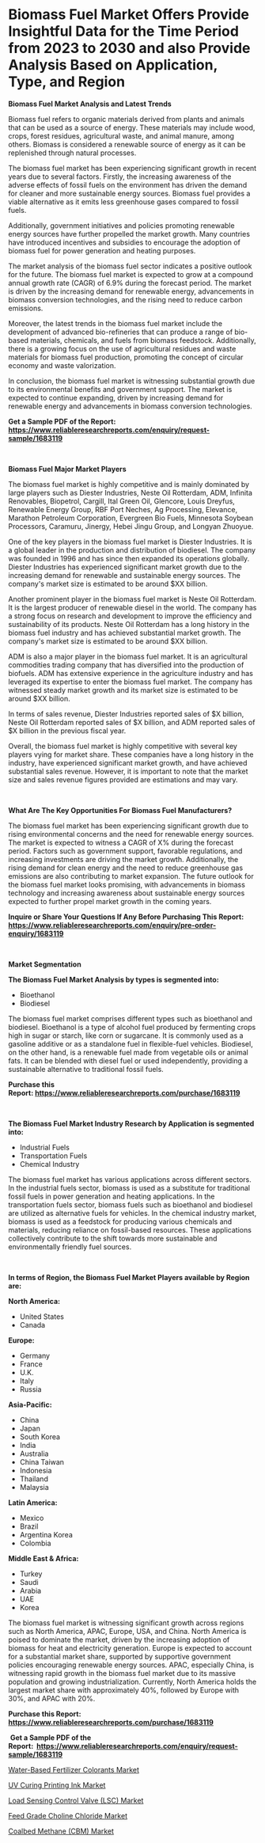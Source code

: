 <p><h1>Biomass Fuel Market Offers Provide Insightful Data for the Time Period from 2023 to 2030 and also Provide Analysis Based on Application, Type, and Region</h1></p><p><strong>Biomass Fuel Market Analysis and Latest Trends</strong></p>
<p><p>Biomass fuel refers to organic materials derived from plants and animals that can be used as a source of energy. These materials may include wood, crops, forest residues, agricultural waste, and animal manure, among others. Biomass is considered a renewable source of energy as it can be replenished through natural processes.</p><p>The biomass fuel market has been experiencing significant growth in recent years due to several factors. Firstly, the increasing awareness of the adverse effects of fossil fuels on the environment has driven the demand for cleaner and more sustainable energy sources. Biomass fuel provides a viable alternative as it emits less greenhouse gases compared to fossil fuels.</p><p>Additionally, government initiatives and policies promoting renewable energy sources have further propelled the market growth. Many countries have introduced incentives and subsidies to encourage the adoption of biomass fuel for power generation and heating purposes.</p><p>The market analysis of the biomass fuel sector indicates a positive outlook for the future. The biomass fuel market is expected to grow at a compound annual growth rate (CAGR) of 6.9% during the forecast period. The market is driven by the increasing demand for renewable energy, advancements in biomass conversion technologies, and the rising need to reduce carbon emissions.</p><p>Moreover, the latest trends in the biomass fuel market include the development of advanced bio-refineries that can produce a range of bio-based materials, chemicals, and fuels from biomass feedstock. Additionally, there is a growing focus on the use of agricultural residues and waste materials for biomass fuel production, promoting the concept of circular economy and waste valorization.</p><p>In conclusion, the biomass fuel market is witnessing substantial growth due to its environmental benefits and government support. The market is expected to continue expanding, driven by increasing demand for renewable energy and advancements in biomass conversion technologies.</p></p>
<p><strong>Get a Sample PDF of the Report:&nbsp; <a href="https://www.reliableresearchreports.com/enquiry/request-sample/1683119">https://www.reliableresearchreports.com/enquiry/request-sample/1683119</a></strong></p>
<p>&nbsp;</p>
<p><strong>Biomass Fuel Major Market Players</strong></p>
<p><p>The biomass fuel market is highly competitive and is mainly dominated by large players such as Diester Industries, Neste Oil Rotterdam, ADM, Infinita Renovables, Biopetrol, Cargill, Ital Green Oil, Glencore, Louis Dreyfus, Renewable Energy Group, RBF Port Neches, Ag Processing, Elevance, Marathon Petroleum Corporation, Evergreen Bio Fuels, Minnesota Soybean Processors, Caramuru, Jinergy, Hebei Jingu Group, and Longyan Zhuoyue. </p><p>One of the key players in the biomass fuel market is Diester Industries. It is a global leader in the production and distribution of biodiesel. The company was founded in 1996 and has since then expanded its operations globally. Diester Industries has experienced significant market growth due to the increasing demand for renewable and sustainable energy sources. The company's market size is estimated to be around $XX billion.</p><p>Another prominent player in the biomass fuel market is Neste Oil Rotterdam. It is the largest producer of renewable diesel in the world. The company has a strong focus on research and development to improve the efficiency and sustainability of its products. Neste Oil Rotterdam has a long history in the biomass fuel industry and has achieved substantial market growth. The company's market size is estimated to be around $XX billion.</p><p>ADM is also a major player in the biomass fuel market. It is an agricultural commodities trading company that has diversified into the production of biofuels. ADM has extensive experience in the agriculture industry and has leveraged its expertise to enter the biomass fuel market. The company has witnessed steady market growth and its market size is estimated to be around $XX billion.</p><p>In terms of sales revenue, Diester Industries reported sales of $X billion, Neste Oil Rotterdam reported sales of $X billion, and ADM reported sales of $X billion in the previous fiscal year.</p><p>Overall, the biomass fuel market is highly competitive with several key players vying for market share. These companies have a long history in the industry, have experienced significant market growth, and have achieved substantial sales revenue. However, it is important to note that the market size and sales revenue figures provided are estimations and may vary.</p></p>
<p>&nbsp;</p>
<p><strong>What Are The Key Opportunities For Biomass Fuel Manufacturers?</strong></p>
<p><p>The biomass fuel market has been experiencing significant growth due to rising environmental concerns and the need for renewable energy sources. The market is expected to witness a CAGR of X% during the forecast period. Factors such as government support, favorable regulations, and increasing investments are driving the market growth. Additionally, the rising demand for clean energy and the need to reduce greenhouse gas emissions are also contributing to market expansion. The future outlook for the biomass fuel market looks promising, with advancements in biomass technology and increasing awareness about sustainable energy sources expected to further propel market growth in the coming years.</p></p>
<p><strong>Inquire or Share Your Questions If Any Before Purchasing This Report: <a href="https://www.reliableresearchreports.com/enquiry/pre-order-enquiry/1683119">https://www.reliableresearchreports.com/enquiry/pre-order-enquiry/1683119</a></strong></p>
<p>&nbsp;</p>
<p><strong>Market Segmentation</strong></p>
<p><strong>The Biomass Fuel Market Analysis by types is segmented into:</strong></p>
<p><ul><li>Bioethanol</li><li>Biodiesel</li></ul></p>
<p><p>The biomass fuel market comprises different types such as bioethanol and biodiesel. Bioethanol is a type of alcohol fuel produced by fermenting crops high in sugar or starch, like corn or sugarcane. It is commonly used as a gasoline additive or as a standalone fuel in flexible-fuel vehicles. Biodiesel, on the other hand, is a renewable fuel made from vegetable oils or animal fats. It can be blended with diesel fuel or used independently, providing a sustainable alternative to traditional fossil fuels.</p></p>
<p><strong>Purchase this Report:&nbsp;<a href="https://www.reliableresearchreports.com/purchase/1683119">https://www.reliableresearchreports.com/purchase/1683119</a></strong></p>
<p>&nbsp;</p>
<p><strong>The Biomass Fuel Market Industry Research by Application is segmented into:</strong></p>
<p><ul><li>Industrial Fuels</li><li>Transportation Fuels</li><li>Chemical Industry</li></ul></p>
<p><p>The biomass fuel market has various applications across different sectors. In the industrial fuels sector, biomass is used as a substitute for traditional fossil fuels in power generation and heating applications. In the transportation fuels sector, biomass fuels such as bioethanol and biodiesel are utilized as alternative fuels for vehicles. In the chemical industry market, biomass is used as a feedstock for producing various chemicals and materials, reducing reliance on fossil-based resources. These applications collectively contribute to the shift towards more sustainable and environmentally friendly fuel sources.</p></p>
<p>&nbsp;</p>
<p><strong>In terms of Region, the Biomass Fuel Market Players available by Region are:</strong></p>
<p>
    <p> <strong> North America: </strong>
        <ul>
            <li>United States</li>
            <li>Canada</li>
        </ul>
        </p> 
    <p> <strong> Europe: </strong>
        <ul>
            <li>Germany</li>
            <li>France</li>
            <li>U.K.</li>
            <li>Italy</li>
            <li>Russia</li>
        </ul>
        </p> 
    <p> <strong> Asia-Pacific: </strong>
        <ul>
            <li>China</li>
            <li>Japan</li>
            <li>South Korea</li>
            <li>India</li>
            <li>Australia</li>
            <li>China Taiwan</li>
            <li>Indonesia</li>
            <li>Thailand</li>
            <li>Malaysia</li>
        </ul>
        </p> 
    <p> <strong> Latin America: </strong>
        <ul>
            <li>Mexico</li>
            <li>Brazil</li>
            <li>Argentina Korea</li>
            <li>Colombia</li>
        </ul>
        </p> 
    <p> <strong> Middle East & Africa: </strong>
        <ul>
            <li>Turkey</li>
            <li>Saudi</li>
            <li>Arabia</li>
            <li>UAE</li>
            <li>Korea</li>
        </ul>
    </p>
    </p>
<p><p>The biomass fuel market is witnessing significant growth across regions such as North America, APAC, Europe, USA, and China. North America is poised to dominate the market, driven by the increasing adoption of biomass for heat and electricity generation. Europe is expected to account for a substantial market share, supported by supportive government policies encouraging renewable energy sources. APAC, especially China, is witnessing rapid growth in the biomass fuel market due to its massive population and growing industrialization. Currently, North America holds the largest market share with approximately 40%, followed by Europe with 30%, and APAC with 20%.</p></p>
<p><strong>Purchase this Report: <a href="https://www.reliableresearchreports.com/purchase/1683119">https://www.reliableresearchreports.com/purchase/1683119</a></strong></p>
<p>&nbsp;<strong>Get a Sample PDF of the Report:&nbsp;&nbsp;<a href="https://www.reliableresearchreports.com/enquiry/request-sample/1683119">https://www.reliableresearchreports.com/enquiry/request-sample/1683119</a></strong></p>
<p><strong></strong></p>
<p><p><a href="https://medium.com/@robinrathi2023/water-based-fertilizer-colorants-market-size-cagr-trends-2024-2030-c2687e5ecd48">Water-Based Fertilizer Colorants Market</a></p><p><a href="https://github.com/RichRobinson5/Market-Research-Report-List-2/blob/main/uv-curing-printing-ink-market.md">UV Curing Printing Ink Market</a></p><p><a href="https://www.linkedin.com/pulse/load-sensing-control-valve-lsc-market-challenges-opportunities/">Load Sensing Control Valve (LSC) Market</a></p><p><a href="https://medium.com/@bethhermann2023/feed-grade-choline-chloride-market-exploring-market-share-market-trends-and-future-growth-f6896f45c893">Feed Grade Choline Chloride Market</a></p><p><a href="https://www.linkedin.com/pulse/coalbed-methane-cbm-market-research-report-unlocks-analysis/">Coalbed Methane (CBM) Market</a></p></p>